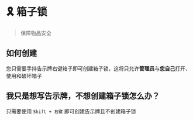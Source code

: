 # 🎗 箱子锁
> 保障物品安全

## 如何创建

您只需要手持告示牌右键箱子即可创建箱子锁，这将只允许**管理员**与**您自己**打开、使用和破坏箱子

## 我只是想写告示牌，不想创建箱子锁怎么办？

只需要使用 `Shift + 右键` 即可创建告示牌且不创建箱子锁